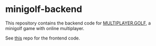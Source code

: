 # minigolf-backend

This repository contains the backend code for [MULTIPLAYER.GOLF](https://multiplayer.golf/), a minigolf game with online multiplayer.

See [this](https://github.com/mathiasisaksen/multiplayer.golf) repo for the frontend code.

